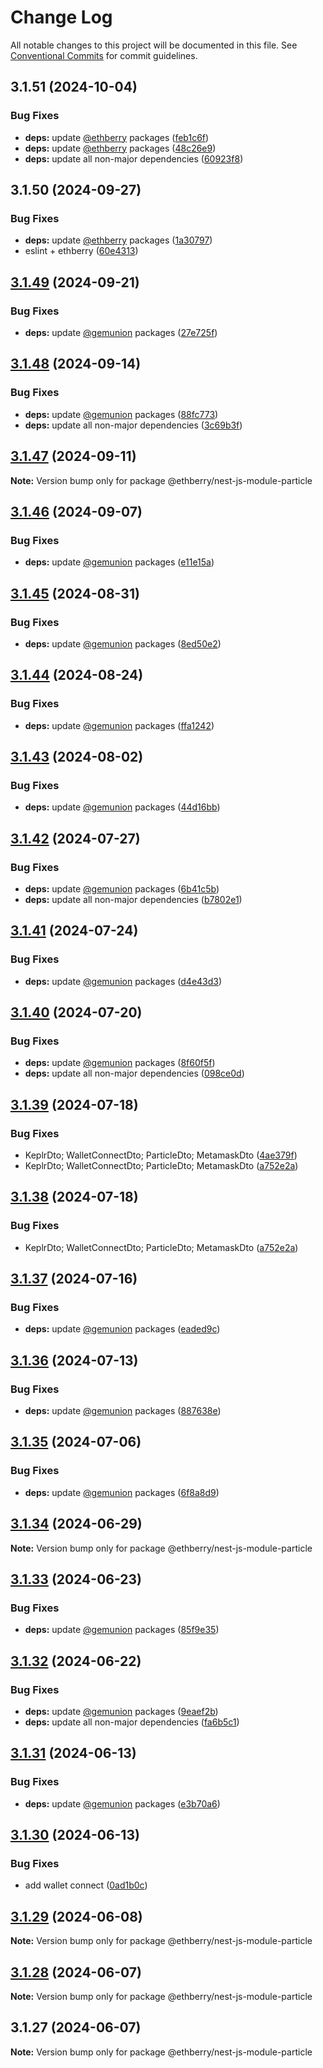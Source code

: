 # Change Log

All notable changes to this project will be documented in this file.
See [Conventional Commits](https://conventionalcommits.org) for commit guidelines.

## 3.1.51 (2024-10-04)

### Bug Fixes

- **deps:** update [@ethberry](https://github.com/ethberry) packages ([feb1c6f](https://github.com/ethberry/nestjs-packages/commit/feb1c6f7ff14a2a58c5f4b565c1b20f9194a2cd9))
- **deps:** update [@ethberry](https://github.com/ethberry) packages ([48c26e9](https://github.com/ethberry/nestjs-packages/commit/48c26e91d58e5925c05424513db7c8aece0f68d6))
- **deps:** update all non-major dependencies ([60923f8](https://github.com/ethberry/nestjs-packages/commit/60923f84aa289968333b1b315c4d1868b9322dd3))

## 3.1.50 (2024-09-27)

### Bug Fixes

- **deps:** update [@ethberry](https://github.com/ethberry) packages ([1a30797](https://github.com/ethberry/nestjs-packages/commit/1a30797f16872c797d2d43e532b8315c3c03c5a6))
- eslint + ethberry ([60e4313](https://github.com/ethberry/nestjs-packages/commit/60e4313fa658d7bef80c6dff8b6c0c769777c6f0))

## [3.1.49](https://github.com/ethberry/nestjs-packages/compare/@ethberry/nest-js-module-particle@3.1.48...@ethberry/nest-js-module-particle@3.1.49) (2024-09-21)

### Bug Fixes

- **deps:** update [@gemunion](https://github.com/gemunion) packages ([27e725f](https://github.com/ethberry/nestjs-packages/commit/27e725fc50ce894258d5025d651ca75028ec5f79))

## [3.1.48](https://github.com/ethberry/nestjs-packages/compare/@ethberry/nest-js-module-particle@3.1.47...@ethberry/nest-js-module-particle@3.1.48) (2024-09-14)

### Bug Fixes

- **deps:** update [@gemunion](https://github.com/gemunion) packages ([88fc773](https://github.com/ethberry/nestjs-packages/commit/88fc77365a2c442bd5278ab728cda9ea086436b5))
- **deps:** update all non-major dependencies ([3c69b3f](https://github.com/ethberry/nestjs-packages/commit/3c69b3f024c5d0394d01f216a1bc6d67a19fed42))

## [3.1.47](https://github.com/ethberry/nestjs-packages/compare/@ethberry/nest-js-module-particle@3.1.46...@ethberry/nest-js-module-particle@3.1.47) (2024-09-11)

**Note:** Version bump only for package @ethberry/nest-js-module-particle

## [3.1.46](https://github.com/ethberry/nestjs-packages/compare/@ethberry/nest-js-module-particle@3.1.45...@ethberry/nest-js-module-particle@3.1.46) (2024-09-07)

### Bug Fixes

- **deps:** update [@gemunion](https://github.com/gemunion) packages ([e11e15a](https://github.com/ethberry/nestjs-packages/commit/e11e15a3591b0d5ba5c3ee3f2256c93975965d67))

## [3.1.45](https://github.com/ethberry/nestjs-packages/compare/@ethberry/nest-js-module-particle@3.1.44...@ethberry/nest-js-module-particle@3.1.45) (2024-08-31)

### Bug Fixes

- **deps:** update [@gemunion](https://github.com/gemunion) packages ([8ed50e2](https://github.com/ethberry/nestjs-packages/commit/8ed50e2e86e8a70ad272fc22cb403a67a6df4749))

## [3.1.44](https://github.com/ethberry/nestjs-packages/compare/@ethberry/nest-js-module-particle@3.1.43...@ethberry/nest-js-module-particle@3.1.44) (2024-08-24)

### Bug Fixes

- **deps:** update [@gemunion](https://github.com/gemunion) packages ([ffa1242](https://github.com/ethberry/nestjs-packages/commit/ffa1242232ef792525c0d23834127498f17567b4))

## [3.1.43](https://github.com/ethberry/nestjs-packages/compare/@ethberry/nest-js-module-particle@3.1.42...@ethberry/nest-js-module-particle@3.1.43) (2024-08-02)

### Bug Fixes

- **deps:** update [@gemunion](https://github.com/gemunion) packages ([44d16bb](https://github.com/ethberry/nestjs-packages/commit/44d16bb8ff6f55934baa4897b101895762d21b5c))

## [3.1.42](https://github.com/ethberry/nestjs-packages/compare/@ethberry/nest-js-module-particle@3.1.41...@ethberry/nest-js-module-particle@3.1.42) (2024-07-27)

### Bug Fixes

- **deps:** update [@gemunion](https://github.com/gemunion) packages ([6b41c5b](https://github.com/ethberry/nestjs-packages/commit/6b41c5b5f207b6b4f98d47722d45611fe18b48cd))
- **deps:** update all non-major dependencies ([b7802e1](https://github.com/ethberry/nestjs-packages/commit/b7802e1343689558cb7764aa880c720b8ffe5747))

## [3.1.41](https://github.com/ethberry/nestjs-packages/compare/@ethberry/nest-js-module-particle@3.1.40...@ethberry/nest-js-module-particle@3.1.41) (2024-07-24)

### Bug Fixes

- **deps:** update [@gemunion](https://github.com/gemunion) packages ([d4e43d3](https://github.com/ethberry/nestjs-packages/commit/d4e43d3479b189faa269db4b5419b83de896e8b6))

## [3.1.40](https://github.com/ethberry/nestjs-packages/compare/@ethberry/nest-js-module-particle@3.1.39...@ethberry/nest-js-module-particle@3.1.40) (2024-07-20)

### Bug Fixes

- **deps:** update [@gemunion](https://github.com/gemunion) packages ([8f60f5f](https://github.com/ethberry/nestjs-packages/commit/8f60f5f5453a145c5a384cbb50ef96ec9a56381c))
- **deps:** update all non-major dependencies ([098ce0d](https://github.com/ethberry/nestjs-packages/commit/098ce0dbb5999b8c98747da761f29e00a0edb194))

## [3.1.39](https://github.com/ethberry/nestjs-packages/compare/@ethberry/nest-js-module-particle@3.1.38...@ethberry/nest-js-module-particle@3.1.39) (2024-07-18)

### Bug Fixes

- KeplrDto; WalletConnectDto; ParticleDto; MetamaskDto ([4ae379f](https://github.com/ethberry/nestjs-packages/commit/4ae379faa66e27b1aeb20f4c92ab3a4897f31bc5))
- KeplrDto; WalletConnectDto; ParticleDto; MetamaskDto ([a752e2a](https://github.com/ethberry/nestjs-packages/commit/a752e2a64d32f9c0f4c82c7d015811199c76d059))

## [3.1.38](https://github.com/ethberry/nestjs-packages/compare/@ethberry/nest-js-module-particle@3.1.37...@ethberry/nest-js-module-particle@3.1.38) (2024-07-18)

### Bug Fixes

- KeplrDto; WalletConnectDto; ParticleDto; MetamaskDto ([a752e2a](https://github.com/ethberry/nestjs-packages/commit/a752e2a64d32f9c0f4c82c7d015811199c76d059))

## [3.1.37](https://github.com/ethberry/nestjs-packages/compare/@ethberry/nest-js-module-particle@3.1.36...@ethberry/nest-js-module-particle@3.1.37) (2024-07-16)

### Bug Fixes

- **deps:** update [@gemunion](https://github.com/gemunion) packages ([eaded9c](https://github.com/ethberry/nestjs-packages/commit/eaded9c14ab24046439c14193b46e1795702630c))

## [3.1.36](https://github.com/ethberry/nestjs-packages/compare/@ethberry/nest-js-module-particle@3.1.35...@ethberry/nest-js-module-particle@3.1.36) (2024-07-13)

### Bug Fixes

- **deps:** update [@gemunion](https://github.com/gemunion) packages ([887638e](https://github.com/ethberry/nestjs-packages/commit/887638ef2b2fb0edeea483f150486ce7bfb60964))

## [3.1.35](https://github.com/ethberry/nestjs-packages/compare/@ethberry/nest-js-module-particle@3.1.34...@ethberry/nest-js-module-particle@3.1.35) (2024-07-06)

### Bug Fixes

- **deps:** update [@gemunion](https://github.com/gemunion) packages ([6f8a8d9](https://github.com/ethberry/nestjs-packages/commit/6f8a8d9c473faae0739a4435a93e4841e10875e0))

## [3.1.34](https://github.com/ethberry/nestjs-packages/compare/@ethberry/nest-js-module-particle@3.1.33...@ethberry/nest-js-module-particle@3.1.34) (2024-06-29)

**Note:** Version bump only for package @ethberry/nest-js-module-particle

## [3.1.33](https://github.com/ethberry/nestjs-packages/compare/@ethberry/nest-js-module-particle@3.1.32...@ethberry/nest-js-module-particle@3.1.33) (2024-06-23)

### Bug Fixes

- **deps:** update [@gemunion](https://github.com/gemunion) packages ([85f9e35](https://github.com/ethberry/nestjs-packages/commit/85f9e355225d7b8fc2855c2e966a4e0fb4b5b3a7))

## [3.1.32](https://github.com/ethberry/nestjs-packages/compare/@ethberry/nest-js-module-particle@3.1.31...@ethberry/nest-js-module-particle@3.1.32) (2024-06-22)

### Bug Fixes

- **deps:** update [@gemunion](https://github.com/gemunion) packages ([9eaef2b](https://github.com/ethberry/nestjs-packages/commit/9eaef2b99e822cacaa04dab85ca0b7966934a71f))
- **deps:** update all non-major dependencies ([fa6b5c1](https://github.com/ethberry/nestjs-packages/commit/fa6b5c1ad0440c4ea758f9b2b3c81b19a30051df))

## [3.1.31](https://github.com/ethberry/nestjs-packages/compare/@ethberry/nest-js-module-particle@3.1.30...@ethberry/nest-js-module-particle@3.1.31) (2024-06-13)

### Bug Fixes

- **deps:** update [@gemunion](https://github.com/gemunion) packages ([e3b70a6](https://github.com/ethberry/nestjs-packages/commit/e3b70a6f2185f6a72ef178d6839354972e7c5fe2))

## [3.1.30](https://github.com/ethberry/nestjs-packages/compare/@ethberry/nest-js-module-particle@3.1.29...@ethberry/nest-js-module-particle@3.1.30) (2024-06-13)

### Bug Fixes

- add wallet connect ([0ad1b0c](https://github.com/ethberry/nestjs-packages/commit/0ad1b0c51fbecfaab3d463e626cba9a5b8ee982d))

## [3.1.29](https://github.com/ethberry/nestjs-packages/compare/@ethberry/nest-js-module-particle@3.1.28...@ethberry/nest-js-module-particle@3.1.29) (2024-06-08)

**Note:** Version bump only for package @ethberry/nest-js-module-particle

## [3.1.28](https://github.com/ethberry/nestjs-packages/compare/@ethberry/nest-js-module-particle@3.1.27...@ethberry/nest-js-module-particle@3.1.28) (2024-06-07)

**Note:** Version bump only for package @ethberry/nest-js-module-particle

## 3.1.27 (2024-06-07)

**Note:** Version bump only for package @ethberry/nest-js-module-particle
